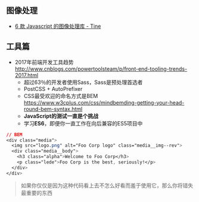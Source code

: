 ## 图像处理

* [6 款 Javascript 的图像处理库 - Tine](https://juejin.im/post/58c0edac0ce4630054592a78?utm_source=gold_browser_extension)

## 工具篇

* 2017年前端开发工具趋势 http://www.cnblogs.com/powertoolsteam/p/front-end-tooling-trends-2017.html
  * 超过63％的开发者使用Sass，Sass是预处理首选者
  * PostCSS + AutoPrefixer
  * CSS最受欢迎的命名方式是BEM  https://www.w3cplus.com/css/mindbemding-getting-your-head-round-bem-syntax.html
  * **JavaScript的测试一直是个挑战**
  * 学习**ES6**，即便你一直工作在向后兼容的ES5项目中

```css
// BEM
<div class="media">
  <img src="logo.png" alt="Foo Corp logo" class="media__img--rev">
  <div class="media__body">
    <h3 class="alpha">Welcome to Foo Corp</h3>
    <p class="lede">Foo Corp is the best, seriously!</p>
  </div>
</div>	
```

> 如果你仅仅是因为这种代码看上去不怎么好看而羞于使用它，那么你将错失最重要的东西



